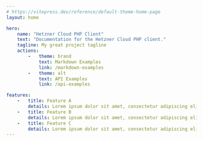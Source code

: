 ```yaml
---
# https://vitepress.dev/reference/default-theme-home-page
layout: home

hero:
    name: "Hetzner Cloud PHP Client"
    text: "Documentation for the Hetzner Cloud PHP client."
    tagline: My great project tagline
    actions:
        -   theme: brand
            text: Markdown Examples
            link: /markdown-examples
        -   theme: alt
            text: API Examples
            link: /api-examples

features:
    -   title: Feature A
        details: Lorem ipsum dolor sit amet, consectetur adipiscing elit
    -   title: Feature B
        details: Lorem ipsum dolor sit amet, consectetur adipiscing elit
    -   title: Feature C
        details: Lorem ipsum dolor sit amet, consectetur adipiscing elit
---
```


